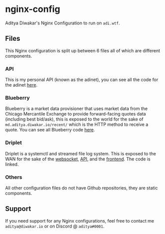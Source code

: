 # nginx-config
Aditya Diwakar's Nginx Configuration to run on ``adi.wtf``.

## Files
This Nginx configuration is split up between 6 files all of which are different components.

### API
This is my personal API (known as the adinet), you can see all the code for the adinet [here](https://github.com/adityaxdiwakar/adinet-api).

### Blueberry
Blueberry is a market data provisioner that uses market data from the Chicago Mercantile Exchange to provide forward-facing quotes data (including best bid/ask), this is exposed to the world for the sake of ``md.aditya.diwakar.io/recent/`` which is the HTTP method to receive a quote. You can see all Blueberry code [here](https://github.com/adityaxdiwakar/blueberry).

### Driplet
Driplet is a systemctl and streamed file log system. This is exposed to the WAN for the sake of the [websocket](https://github.com/adityaxdiwakar/driplet-daemon), [API](https://github.com/adityaxdiwakar/driplet-api), and the [frontend](https://github.com/adityaxdiwakar/driplet-www). The code is linked.

### Others
All other configuration files do not have Github repositories, they are static components.

## Support
If you need support for any Nginx configurations, feel free to contact me ``aditya@diwakar.io`` or on Discord @ ``aditya#0001``. 
